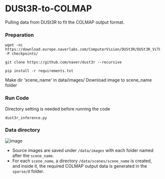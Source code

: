 # DUSt3R-to-COLMAP
Pulling data from DUSt3R to fit the COLMAP output format.

### Preparation
```
wget -nc https://download.europe.naverlabs.com/ComputerVision/DUSt3R/DUSt3R_ViTLarge_BaseDecoder_512_dpt.pth -P checkpoints/

git clone https://github.com/naver/dust3r --recursive

pip install -r requirements.txt
```
Make dir 'scene_name' in data/images/
Download image to scene_name folder

### Run Code
Directory setting is needed before running the code

```
dust3r_inference.py
```

### Data directory
![image](https://github.com/user-attachments/assets/28e5fa32-6d62-4d64-a57a-544d19943680)

- Source images are saved under `/data/images` with each folder named after the `scene_name`.  
- For each `scene_name`, a directory `/data/scenes/scene_name` is created, and inside it, the required COLMAP output data is generated in the `sparse/0` folder.
